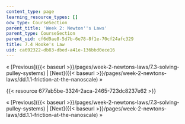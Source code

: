 ```yaml
---
content_type: page
learning_resource_types: []
ocw_type: CourseSection
parent_title: 'Week 2: Newton''s Laws'
parent_type: CourseSection
parent_uid: cf6d9ae8-5d7b-6e78-8f1e-70cf24afc329
title: 7.4 Hooke's Law
uid: ca692322-db83-dbed-a41e-136bbd0ece16
---
```


« [Previous]({{< baseurl >}}/pages/week-2-newtons-laws/7.3-solving-pulley-systems) | [Next]({{< baseurl >}}/pages/week-2-newtons-laws/dd.1.1-friction-at-the-nanoscale) »

{{< resource 677ab5be-3324-2aca-2465-723dc8237e62 >}}

« [Previous]({{< baseurl >}}/pages/week-2-newtons-laws/7.3-solving-pulley-systems) | [Next]({{< baseurl >}}/pages/week-2-newtons-laws/dd.1.1-friction-at-the-nanoscale) »